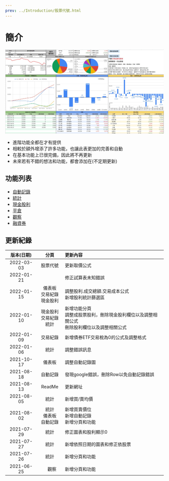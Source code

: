 ```yaml
---
prev: ../Introduction/股票代號.html
---
```

# 簡介
 ![](../../.vuepress/public/images/台股收費版-儀表板.jpg)
 - 進階功能全都在<Badge type="warning" text="收費版" vertical="middle"/>才有提供
 - 相較於<Badge text="免費版" vertical="middle"/>額外增添了許多功能，也讓此表更加的完善和自動
 - <Badge text="免費版" vertical="middle"/>在基本功能上已很完備，因此<Badge text="免費版" vertical="middle"/>將不再更新
 - 未來若有不錯的想法和功能，都會添加在<Badge type="warning" text="收費版" vertical="middle"/>(不定期更新)

## 功能列表

 - [自動記錄](./功能.md#自動記錄)
 - [統計](./功能.md#統計)
 - [現金股利](./功能.md#現金股利)
 - [平倉](./功能.md#平倉)
 - [觀察](./功能.md#觀察)
 - [融資券](./功能.md#融資券)

## 更新紀錄

|   版本(日期)   |   分頁   | 更新內容 |
|:----------:|:--------:|:---------|
| 2022-03-03 | 股票代號 | 更新取價公式|
| 2022-01-21 |  　　　　| 修正試算表未知錯誤|
| 2022-01-15 | 儀表板<br>交易紀錄<br>現金股利 | 調整股利.成交總額.交易成本公式<br>新增股利統計篩選區|
| 2022-01-10 | 現金股利<br>交易紀錄<br>統計   | 新增功能分頁<br>調整成股票股利，刪除現金股利欄位以及調整相關公式<br>刪除股利欄位以及調整相關公式|
| 2022-01-09 | 交易紀錄 | 新增債券ETF交易稅為0的公式及調整格式|
| 2022-01-06 |   統計   | 調整錯誤訊息|
| 2021-10-17 |  儀表板  | 調整自動記錄圖|
| 2021-08-18 | 自動記錄 | 發現google錯誤，刪除Row以免自動記錄錯誤|
| 2021-08-13 |  ReadMe　| 更新網址|
| 2021-08-05 |   統計   | 新增買/賣均價|
| 2021-08-02 |   統計<br>儀表板<br>自動記錄   | 新增買賣價位<br>新增自動記錄<br>新增分頁和功能 ||
| 2021-07-29 |   統計   | 修正圖表和股利顯示0|
| 2021-07-27 |   統計   | 新增依照日期的圖表和修正依股票|
| 2021-07-26 |   統計   | 新增分頁和功能|
| 2021-06-25 | 　觀察   | 新增分頁和功能|